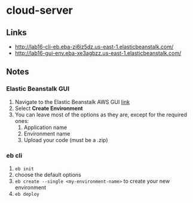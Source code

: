 # cloud-server


## Links
- http://lab16-cli-eb.eba-zi6iz5dz.us-east-1.elasticbeanstalk.com/
- http://lab16-gui-env.eba-xe3agbzz.us-east-1.elasticbeanstalk.com/



## Notes
### Elastic Beanstalk GUI 
1. Navigate to the Elastic Beanstalk AWS GUI [link](https://us-east-1.console.aws.amazon.com/elasticbeanstalk/home?region=us-east-1)
2. Select **Create Environment**
3. You can leave most of the options as they are, except for the required ones:
   1. Application name
   2. Environment name
   3. Upload your code (must be a .zip)

### eb cli

1. `eb init`
2. choose the default options
3. `eb create --single <my-environment-name>` to create your new environment
4. `eb deploy`